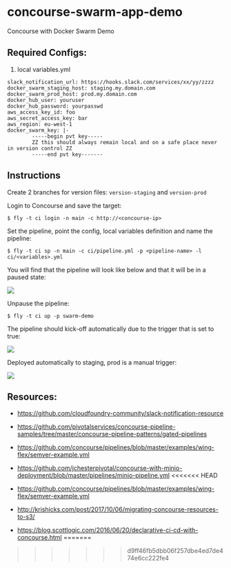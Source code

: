 # concourse-swarm-app-demo
Concourse with Docker Swarm Demo

## Required Configs:

1. local variables.yml

```
slack_notification_url: https://hooks.slack.com/services/xx/yy/zzzz
docker_swarm_staging_host: staging.my.domain.com
docker_swarm_prod_host: prod.my.domain.com
docker_hub_user: youruser
docker_hub_password: yourpasswd
aws_access_key_id: foo
aws_secret_access_key: bar
aws_region: eu-west-1
docker_swarm_key: |-
        -----begin pvt key-----
        ZZ this should always remain local and on a safe place never in version control ZZ
        -----end pvt key-------
```

## Instructions

Create 2 branches for version files: `version-staging` and `version-prod`

Login to Concourse and save the target:

```
$ fly -t ci login -n main -c http://<concourse-ip>
```

Set the pipeline, point the config, local variables definition and name the pipeline:

```
$ fly -t ci sp -n main -c ci/pipeline.yml -p <pipeline-name> -l ci/<variables>.yml
```

You will find that the pipeline will look like below and that it will be in a paused state:

![](https://user-images.githubusercontent.com/567298/54060759-96dfd800-4206-11e9-9236-e3b86783417c.png)


Unpause the pipeline:

```
$ fly -t ci up -p swarm-demo
```

The pipeline should kick-off automatically due to the trigger that is set to true:

![](https://user-images.githubusercontent.com/567298/54060811-cbec2a80-4206-11e9-8de7-a0b308f20cef.png)

Deployed automatically to staging, prod is a manual trigger:

![](https://user-images.githubusercontent.com/567298/54060991-8e3bd180-4207-11e9-9726-2c01ca10d24a.png)


## Resources:

- https://github.com/cloudfoundry-community/slack-notification-resource
- https://github.com/pivotalservices/concourse-pipeline-samples/tree/master/concourse-pipeline-patterns/gated-pipelines
- https://github.com/concourse/pipelines/blob/master/examples/wing-flex/semver-example.yml
- https://github.com/jchesterpivotal/concourse-with-minio-deployment/blob/master/pipelines/minio-pipeline.yml
<<<<<<< HEAD
- https://github.com/concourse/pipelines/blob/master/examples/wing-flex/semver-example.yml

- http://krishicks.com/post/2017/10/06/migrating-concourse-resources-to-s3/
- https://blog.scottlogic.com/2016/06/20/declarative-ci-cd-with-concourse.html
=======
>>>>>>> d9ff46fb5dbb06f257dbe4ed7de474e6cc222fe4
